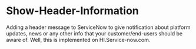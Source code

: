 # Show-Header-Information
Adding a header message to ServiceNow to give notification about platform updates, news or any other info that your customer/end-users should be aware of. Well, this is implemented on HI.Service-now.com.
